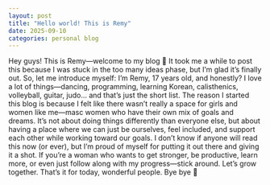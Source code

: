 ```yaml
---
layout: post
title: "Hello world! This is Remy"
date: 2025-09-10
categories: personal blog
---
```

 Hey guys! This is Remy—welcome to my blog 💫
It took me a while to post this because I was stuck in the too many ideas phase, but I’m glad it’s finally out. So, let me introduce myself: I’m Remy, 17 years old, and honestly? I love a lot of things—dancing, programming, learning Korean, calisthenics, volleyball, guitar, judo… and that’s just the short list.
The reason I started this blog is because I felt like there wasn’t really a space for girls and women like me—masc women who have their own mix of goals and dreams. It’s not about doing things differently than everyone else, but about having a place where we can just be ourselves, feel included, and support each other while working toward our goals.
I don’t know if anyone will read this now (or ever), but I’m proud of myself for putting it out there and giving it a shot. If you’re a woman who wants to get stronger, be productive, learn more, or even just follow along with my progress—stick around. Let’s grow together.
That’s it for today, wonderful people. Bye bye 💜
